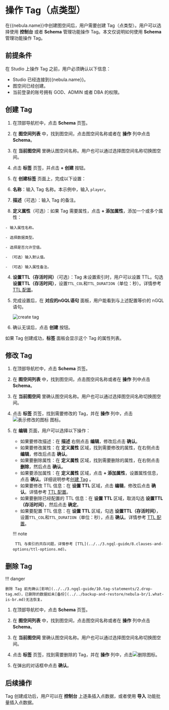 # 操作 Tag（点类型）

在{{nebula.name}}中创建图空间后，用户需要创建 Tag（点类型）。用户可以选择使用 **控制台** 或者 **Schema** 管理功能操作 Tag。本文仅说明如何使用 **Schema** 管理功能操作 Tag。

## 前提条件

在 Studio 上操作 Tag 之前，用户必须确认以下信息：

- Studio 已经连接到{{nebula.name}}。
- 图空间已经创建。
- 当前登录的账号拥有 GOD、ADMIN 或者 DBA 的权限。

## 创建 Tag

1. 在顶部导航栏中，点击 **Schema** 页签。

2. 在 **图空间列表** 中，找到图空间，点击图空间名称或者在 **操作** 列中点击 **Schema**。

3. 在 **当前图空间** 里确认图空间名称。用户也可以通过选择图空间名称切换图空间。

4. 点击 **标签** 页签，并点击 **+ 创建** 按钮。

5. 在 **创建标签** 页面上，完成以下设置：

  1. **名称**：输入 Tag 名称。本示例中，输入 `player`。

  2. **描述**（可选）：输入 Tag 的备注。

  3. **定义属性**（可选）：如果 Tag 需要属性，点击 **+ 添加属性**，添加一个或多个属性： 
    
    - 输入属性名称。

    - 选择数据类型。
   
    - 选择是否允许空值。

    - （可选）输入默认值。

    - （可选）输入属性备注。
  
  4. **设置TTL（存活时间）**（可选）：Tag 未设置索引时，用户可以设置 TTL。勾选**设置TTL（存活时间）**，设置`TTL_COL`和`TTL_DURATION`（单位：秒）。详情参考 [TTL 配置](../../3.ngql-guide/8.clauses-and-options/ttl-options.md "点击前往{{nebula.name}}网站")。

6. 完成设置后，在 **对应的nGQL语句** 面板，用户能看到与上述配置等价的 nGQL 语句。
  
   ![create tag](https://docs-cdn.nebula-graph.com.cn/figures/st-ug-008-cn.png)

7. 确认无误后，点击 **创建** 按钮。

如果 Tag 创建成功，**标签** 面板会显示这个 Tag 的属性列表。

## 修改 Tag

1. 在顶部导航栏中，点击 **Schema** 页签。

2. 在 **图空间列表** 中，找到图空间，点击图空间名称或者在 **操作** 列中点击 **Schema**。

3. 在 **当前图空间** 里确认图空间名称。用户也可以通过选择图空间名称切换图空间。

4. 点击 **标签** 页签，找到需要修改的 Tag，并在 **操作** 列中，点击 ![表示修改的图标](https://docs-cdn.nebula-graph.com.cn/figures/Setup.png "修改") 图标。

5. 在 **编辑** 页面，用户可以选择以下操作：

   - 如果要修改描述：在 **描述** 右侧点击 **编辑**，修改后点击 **确认**。
   - 如果要修改属性：在 **定义属性** 区域，找到需要修改的属性，在右侧点击 **编辑**，修改后点击 **确认**。
   - 如果要删除属性：在 **定义属性** 区域，找到需要删除的属性，在右侧点击 **删除**，然后点击 **确认**。
   - 如果要添加属性：在 **定义属性** 区域，点击 **+ 添加属性**，设置属性信息，点击 **确认**。详细说明参考[创建 Tag](#tag_1) 。
   - 如果要修改 TTL 信息：在 **设置 TTL** 区域，点击 **编辑**，修改后点击 **确认**。详情参考 [TTL 配置](../../3.ngql-guide/8.clauses-and-options/ttl-options.md "点击前往{{nebula.name}}网站")。
   - 如果要删除已经配置的 TTL 信息：在 **设置 TTL** 区域，取消勾选 **设置TTL（存活时间）**，然后点击 **确定**。
   - 如果要配置 TTL 信息：在 **设置 TTL** 区域，勾选 **设置TTL（存活时间）**，设置`TTL_COL`和`TTL_DURATION`（单位：秒），点击 **确认**。详情参考 [TTL 配置](../../3.ngql-guide/8.clauses-and-options/ttl-options.md "点击前往{{nebula.name}}网站")。

    !!! note

        TTL 与索引的共存问题，详情参考 [TTL](../../3.ngql-guide/8.clauses-and-options/ttl-options.md)。

## 删除 Tag

!!! danger

    删除 Tag 前先确认[影响](../../3.ngql-guide/10.tag-statements/2.drop-tag.md)，已删除的数据如未[备份](../../backup-and-restore/nebula-br/1.what-is-br.md)无法恢复。

1. 在顶部导航栏中，点击 **Schema** 页签。

2. 在 **图空间列表** 中，找到图空间，点击图空间名称或者在 **操作** 列中点击 **Schema**。

3. 在 **当前图空间** 里确认图空间名称。用户也可以通过选择图空间名称切换图空间。

4. 点击 **标签** 页签，找到需要删除的 Tag，并在 **操作** 列中，点击![删除](https://docs-cdn.nebula-graph.com.cn/figures/alert-delete.png)图标。

5. 在弹出的对话框中点击 **确认**。

## 后续操作

Tag 创建成功后，用户可以在 **控制台** 上逐条插入点数据，或者使用 **导入** 功能批量插入点数据。
